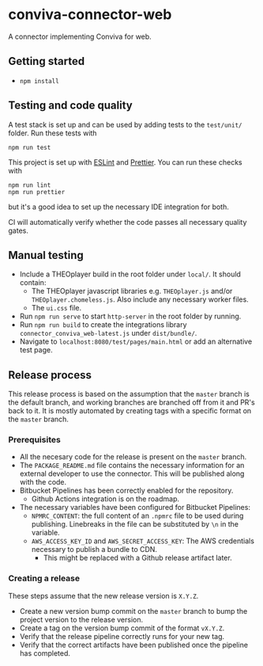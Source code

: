 # conviva-connector-web

A connector implementing Conviva for web.

## Getting started

-   `npm install`

## Testing and code quality

A test stack is set up and can be used by adding tests to the `test/unit/` folder. Run these tests with

```
npm run test
```

This project is set up with [ESLint](https://eslint.org/) and [Prettier](https://prettier.io/). You can run these checks with

```
npm run lint
npm run prettier
```

but it's a good idea to set up the necessary IDE integration for both.

CI will automatically verify whether the code passes all necessary quality gates.

## Manual testing

-   Include a THEOplayer build in the root folder under `local/`. It should contain:
    -   The THEOplayer javascript libraries e.g. `THEOplayer.js` and/or `THEOplayer.chomeless.js`. Also include any necessary worker files.
    -   The `ui.css` file.
-   Run `npm run serve` to start `http-server` in the root folder by running.
-   Run `npm run build` to create the integrations library `connector_conviva_web-latest.js` under `dist/bundle/`.
-   Navigate to `localhost:8080/test/pages/main.html` or add an alternative test page.

## Release process

This release process is based on the assumption that the `master` branch is the default branch, and working branches are branched off from it and PR's back to it.
It is mostly automated by creating tags with a specific format on the `master` branch.

### Prerequisites

-   All the necesary code for the release is present on the `master` branch.
-   The `PACKAGE_README.md` file contains the necessary information for an external developer to use the connector. This will be published along with the code.
-   Bitbucket Pipelines has been correctly enabled for the repository.
    -   Github Actions integration is on the roadmap.
-   The necessary variables have been configured for Bitbucket Pipelines:
    -   `NPMRC_CONTENT`: the full content of an `.npmrc` file to be used during publishing. Linebreaks in the file can be substituted by `\n` in the variable.
    -   `AWS_ACCESS_KEY_ID` and `AWS_SECRET_ACCESS_KEY`: The AWS credentials necessary to publish a bundle to CDN.
        -   This might be replaced with a Github release artifact later.

### Creating a release

These steps assume that the new release version is `X.Y.Z`.

-   Create a new version bump commit on the `master` branch to bump the project version to the release version.
-   Create a tag on the version bump commit of the format `vX.Y.Z`.
-   Verify that the release pipeline correctly runs for your new tag.
-   Verify that the correct artifacts have been published once the pipeline has completed.
